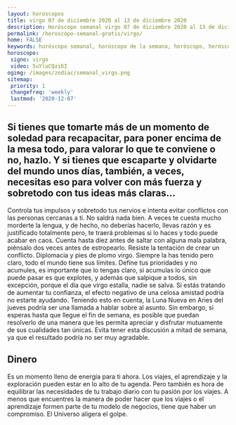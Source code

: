 ```yaml
---
layout: horoscopos
title: virgo 07 de diciembre 2020 al 13 de diciembre 2020 
description: Horóscopo semanal virgo 07 de diciembre 2020 al 13 de diciembre 2020. Si tienes que tomarte más de un momento de soledad para recapacitar, para poner encima de la mesa todo, para valorar lo que te conviene o no, hazlo. Y si tienes que escaparte y olvidarte del mundo unos días, también, a veces, necesitas eso para volver con más fuerza y sobretodo con tus ideas más claras…
permalink: /horoscopo-semanal-gratis/virgo/
home: FALSE
keywords: horóscopo semanal, horóscopo de la semana, horóscopo, horóscopo gratis,horóscopos, horóscopo esperanza gracia, horoscopos virgo la semana, horóscopos gratis, Tarot, Astrologia, Zodíaco, virgo, horoscopo gratis, semanal
horoscopo:
 signo: virgo
 video: 5uYluCQzi6I
ogimg: /images/zodiac/semanal_virgo.png
sitemap:
 priority: 1
 changefreq: 'weekly'
 lastmod: '2020-12-07'
---
```




## Si tienes que tomarte más de un momento de soledad para recapacitar, para poner encima de la mesa todo, para valorar lo que te conviene o no, hazlo. Y si tienes que escaparte y olvidarte del mundo unos días, también, a veces, necesitas eso para volver con más fuerza y sobretodo con tus ideas más claras…

Controla tus impulsos y sobretodo tus nervios e intenta evitar conflictos con las personas cercanas a ti. No saldrá nada bien. A veces te cuesta mucho morderte la lengua, y de hecho, no deberías hacerlo, llevas razón y es justificado totalmente pero, te traerá problemas si lo haces y todo puede acabar en caos. Cuenta hasta diez antes de saltar con alguna mala palabra, piénsalo dos veces antes de estropearlo. Resiste la tentación de crear un conflicto. Diplomacia y pies de plomo virgo. Siempre la has tenido pero claro, todo el mundo tiene sus límites. Define tus prioridades y no acumules, es importante que lo tengas claro, si acumulas lo único que puede pasar es que explotes, y además que salpique a todos, sin excepción, porque el día que virgo estalla, nadie se salva. Si estás tratando de aumentar tu confianza, el efecto negativo de una celosa amistad podría no estarte ayudando. Teniendo esto en cuenta, la Luna Nueva en Aries del jueves podría ser una llamada a hablar sobre al asunto. Sin embargo, si esperas hasta que llegue el fin de semana, es posible que puedan resolverlo de una manera que les permita apreciar y disfrutar mutuamente de sus cualidades tan únicas. Evita tener esta discusión a mitad de semana, ya que el resultado podría no ser muy agradable.

## Dinero

Es un momento lleno de energía para ti ahora. Los viajes, el aprendizaje y la exploración pueden estar en lo alto de tu agenda. Pero también es hora de equilibrar las necesidades de tu trabajo diario con tu pasión por los viajes. A menos que encuentres la manera de poder hacer que los viajes o el aprendizaje formen parte de tu modelo de negocios, tiene que haber un compromiso. El Universo aligera el golpe.
